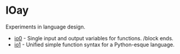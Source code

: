# IOay
Experiments in language design.

* [io0](io0.md) - Single input and output variables for functions. /block ends.
* [io1](io1.md) - Unified simple function syntax for a Python-esque language.
